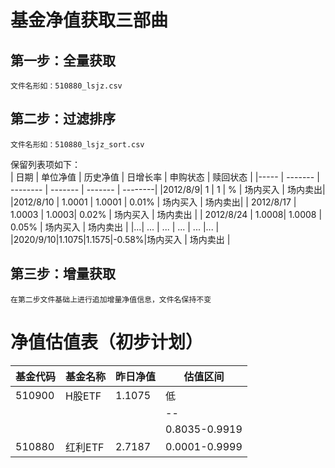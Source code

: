 # 基金净值获取三部曲

## 第一步：全量获取
	文件名形如：510880_lsjz.csv
## 第二步：过滤排序
	文件名形如：510880_lsjz_sort.csv
保留列表项如下：<br>
| 日期 | 单位净值 | 历史净值 | 日增长率 | 申购状态 | 赎回状态 |
|----- | ------- | -------- | ------- | ------- | --------|
|2012/8/9| 1 | 1 | % | 场内买入 | 场内卖出|
|2012/8/10 | 1.0001 | 1.0001 | 0.01% | 场内买入 | 场内卖出|
| 2012/8/17 | 1.0003 | 1.0003| 0.02% | 场内买入 | 场内卖出 |
| 2012/8/24 | 1.0008| 1.0008 | 0.05% | 场内买入 | 场内卖出 |
|...| ... | ... | ... | ... |... |
|2020/9/10|1.1075|1.1575|-0.58%|场内买入 | 场内卖出 |

## 第三步：增量获取
	在第二步文件基础上进行追加增量净值信息，文件名保持不变

# 净值估值表（初步计划）
| 基金代码 | 基金名称 | 昨日净值 | 估值区间              |
| -------  |  ------ |  -----   |  ------------------- |
| 510900 | H股ETF | 1.1075    | 低 | 偏低 | 偏高 | 高 |
|        |         |           | -- | -- | -- | -- |
|        |         |           | 0.8035-0.9919 | 0.9919-1.1118 | 1.1118-1.1906 | 1.1906-1.4136 |
| 510880 |  红利ETF | 2.7187   | 0.0001-0.9999 | 0.9999-1.1000 | 1.000-2.0000 | 2.0000-3.0000 |
